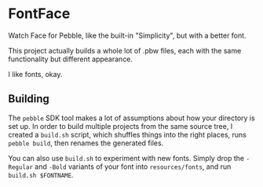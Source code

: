 FontFace
========

Watch Face for Pebble, like the built-in "Simplicity",
but with a better font.

This project actually builds a whole lot of .pbw files,
each with the same functionality but different appearance.

I like fonts, okay.

Building
--------

The `pebble` SDK tool makes a lot of assumptions
about how your directory is set up.
In order to build multiple projects from the same source tree,
I created a `build.sh` script,
which shuffles things into the right places,
runs `pebble build`,
then renames the generated files.

You can also use `build.sh`
to experiment with new fonts.
Simply drop the `-Regular` and `-Bold` variants
of your font into `resources/fonts`,
and run `build.sh $FONTNAME`.
